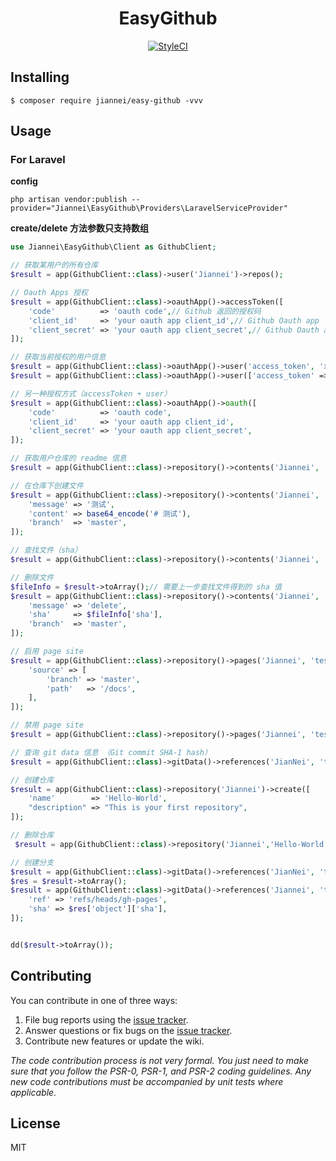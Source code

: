 <h1 align="center"> EasyGithub </h1>

<p align="center">
<a href="https://github.styleci.io/repos/191761913"><img src="https://github.styleci.io/repos/191761913/shield?branch=master" alt="StyleCI"></a>
</p>

## Installing

```shell
$ composer require jiannei/easy-github -vvv
```

## Usage

### For Laravel

**config**

```
php artisan vendor:publish --provider="Jiannei\EasyGithub\Providers\LaravelServiceProvider"
```

**create/delete 方法参数只支持数组**

```php
use Jiannei\EasyGithub\Client as GithubClient;

// 获取某用户的所有仓库 
$result = app(GithubClient::class)->user('Jiannei')->repos();

// Oauth Apps 授权
$result = app(GithubClient::class)->oauthApp()->accessToken([
    'code'          => 'oauth code',// Github 返回的授权码
    'client_id'     => 'your oauth app client_id',// Github Oauth app
    'client_secret' => 'your oauth app client_secret',// Github Oauth app
]);

// 获取当前授权的用户信息
$result = app(GithubClient::class)->oauthApp()->user('access_token', 'xxxxxxx');
$result = app(GithubClient::class)->oauthApp()->user(['access_token' => 'xxxxxxx'])

// 另一种授权方式（accessToken + user）
$result = app(GithubClient::class)->oauthApp()->oauth([
    'code'          => 'oauth code',
    'client_id'     => 'your oauth app client_id',
    'client_secret' => 'your oauth app client_secret',
]);

// 获取用户仓库的 readme 信息
$result = app(GithubClient::class)->repository()->contents('Jiannei', 'EasyGithub')->readme();

// 在仓库下创建文件
$result = app(GithubClient::class)->repository()->contents('Jiannei', 'EasyGithub', 'test.md')->create([
    'message' => '测试',
    'content' => base64_encode('# 测试'),
    'branch'  => 'master',
]);

// 查找文件（sha）
$result = app(GithubClient::class)->repository()->contents('Jiannei', 'test', 'test.md')->get();

// 删除文件
$fileInfo = $result->toArray();// 需要上一步查找文件得到的 sha 值
$result = app(GithubClient::class)->repository()->contents('Jiannei', 'test', 'test.md')->delete([
    'message' => 'delete',
    'sha'     => $fileInfo['sha'],
    'branch'  => 'master',
]);

// 启用 page site
$result = app(GithubClient::class)->repository()->pages('Jiannei', 'test')->enable([
    'source' => [
        'branch' => 'master',
        'path'   => '/docs',
    ],
]);

// 禁用 page site
$result = app(GithubClient::class)->repository()->pages('Jiannei', 'test')->disable();

// 查询 git data 信息 （Git commit SHA-1 hash）
$result = app(GithubClient::class)->gitData()->references('JianNei', 'test', 'heads/master')->get();

// 创建仓库
$result = app(GithubClient::class)->repository('Jiannei')->create([
    'name'        => 'Hello-World',
    "description" => "This is your first repository",
]);

// 删除仓库
 $result = app(GithubClient::class)->repository('Jiannei','Hello-World')->delete();

// 创建分支
$result = app(GithubClient::class)->gitData()->references('JianNei', 'test', 'heads/master')->get();
$res = $result->toArray();
$result = app(GithubClient::class)->gitData()->references('Jiannei', 'test', 'heads/master')->create([
    'ref' => 'refs/heads/gh-pages',
    'sha' => $res['object']['sha'],
]);


dd($result->toArray());
```

## Contributing

You can contribute in one of three ways:

1. File bug reports using the [issue tracker](https://github.com/Jiannei/EasyGithub/issues).
2. Answer questions or fix bugs on the [issue tracker](https://github.com/Jiannei/EasyGithub/issues).
3. Contribute new features or update the wiki.

_The code contribution process is not very formal. You just need to make sure that you follow the PSR-0, PSR-1, and PSR-2 coding guidelines. Any new code contributions must be accompanied by unit tests where applicable._

## License

MIT
